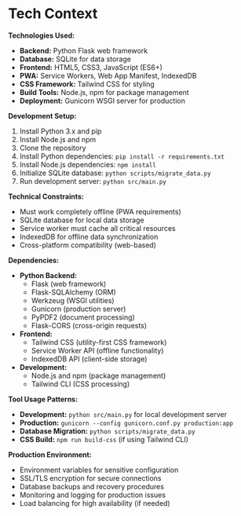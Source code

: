 # Tech Context

**Technologies Used:**

*   **Backend:** Python Flask web framework
*   **Database:** SQLite for data storage
*   **Frontend:** HTML5, CSS3, JavaScript (ES6+)
*   **PWA:** Service Workers, Web App Manifest, IndexedDB
*   **CSS Framework:** Tailwind CSS for styling
*   **Build Tools:** Node.js, npm for package management
*   **Deployment:** Gunicorn WSGI server for production

**Development Setup:**

1.  Install Python 3.x and pip
2.  Install Node.js and npm
3.  Clone the repository
4.  Install Python dependencies: `pip install -r requirements.txt`
5.  Install Node.js dependencies: `npm install`
6.  Initialize SQLite database: `python scripts/migrate_data.py`
7.  Run development server: `python src/main.py`

**Technical Constraints:**

*   Must work completely offline (PWA requirements)
*   SQLite database for local data storage
*   Service worker must cache all critical resources
*   IndexedDB for offline data synchronization
*   Cross-platform compatibility (web-based)

**Dependencies:**

*   **Python Backend:**
    - Flask (web framework)
    - Flask-SQLAlchemy (ORM)
    - Werkzeug (WSGI utilities)
    - Gunicorn (production server)
    - PyPDF2 (document processing)
    - Flask-CORS (cross-origin requests)
*   **Frontend:**
    - Tailwind CSS (utility-first CSS framework)
    - Service Worker API (offline functionality)
    - IndexedDB API (client-side storage)
*   **Development:**
    - Node.js and npm (package management)
    - Tailwind CLI (CSS processing)

**Tool Usage Patterns:**

*   **Development:** `python src/main.py` for local development server
*   **Production:** `gunicorn --config gunicorn.conf.py production:app`
*   **Database Migration:** `python scripts/migrate_data.py`
*   **CSS Build:** `npm run build-css` (if using Tailwind CLI)

**Production Environment:**

*   Environment variables for sensitive configuration
*   SSL/TLS encryption for secure connections
*   Database backups and recovery procedures
*   Monitoring and logging for production issues
*   Load balancing for high availability (if needed)
